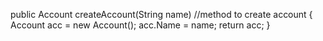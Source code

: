 public Account createAccount(String name)  //method to create account
{
Account acc = new Account();
acc.Name = name;
return acc;
}
